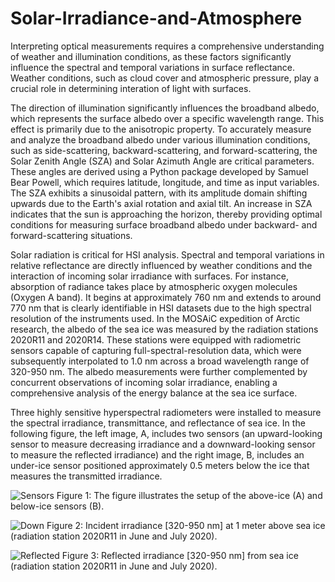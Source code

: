 # Solar-Irradiance-and-Atmosphere
Interpreting optical measurements requires a comprehensive understanding of weather and illumination conditions, as these factors significantly influence the spectral and temporal variations in surface reflectance. Weather conditions, such as cloud cover and atmospheric pressure, play a crucial role in determining interation of light with surfaces.

The direction of illumination significantly influences the broadband albedo, which represents the surface albedo over a specific wavelength range. This effect is primarily due to the anisotropic property. To accurately measure and analyze the broadband albedo under various illumination conditions, such as side-scattering, backward-scattering, and forward-scattering, the Solar Zenith Angle (SZA) and Solar Azimuth Angle are critical parameters. These angles are derived using a Python package developed by Samuel Bear Powell, which requires latitude, longitude, and time as input variables. The SZA exhibits a sinusoidal pattern, with its amplitude domain shifting upwards due to the Earth's axial rotation and axial tilt. An increase in SZA indicates that the sun is approaching the horizon, thereby providing optimal conditions for measuring surface broadband albedo under backward- and forward-scattering situations.

Solar radiation is critical for HSI analysis. Spectral and temporal variations in relative reflectance are directly influenced by weather conditions and the interaction of incoming solar irradiance with surfaces. For instance, absorption of radiance takes place by atmospheric oxygen molecules (Oxygen A band). It begins at approximately 760 nm and extends to around 770 nm that is clearly identifiable in HSI datasets due to the high spectral resolution of the instruments used. In the MOSAiC expedition of Arctic research, the albedo of the sea ice was measured by the radiation stations 2020R11 and 2020R14. These stations were equipped with radiometric sensors capable of capturing full-spectral-resolution data, which were subsequently interpolated to 1.0 nm across a broad wavelength range of 320-950 nm. The albedo measurements were further complemented by concurrent observations of incoming solar irradiance, enabling a comprehensive analysis of the energy balance at the sea ice surface.

Three highly sensitive hyperspectral radiometers were installed to measure the spectral irradiance, transmittance, and reflectance of sea ice. In the following figure, the left image, A, includes two sensors (an upward-looking sensor to measure decreasing irradiance and a downward-looking sensor to measure the reflected irradiance) and the right image, B, includes an under-ice sensor positioned approximately 0.5 meters below the ice that measures the transmitted irradiance.

![Sensors](https://github.com/user-attachments/assets/ed9a0970-1a24-467f-97c3-24c4ebe698a3)
Figure 1: The figure illustrates the setup of the above-ice (A) and below-ice sensors (B).


![Down](https://github.com/user-attachments/assets/e42a0d31-8762-452f-bff1-6d08ef0a9248)
Figure 2: Incident irradiance [320-950 nm] at 1 meter above sea ice (radiation station 2020R11 in June and July 2020).


![Reflected](https://github.com/user-attachments/assets/ea396892-f19e-4a36-a6c1-60264683f942)
Figure 3: Reflected irradiance [320-950 nm] from sea ice (radiation station 2020R11 in June and July 2020).
